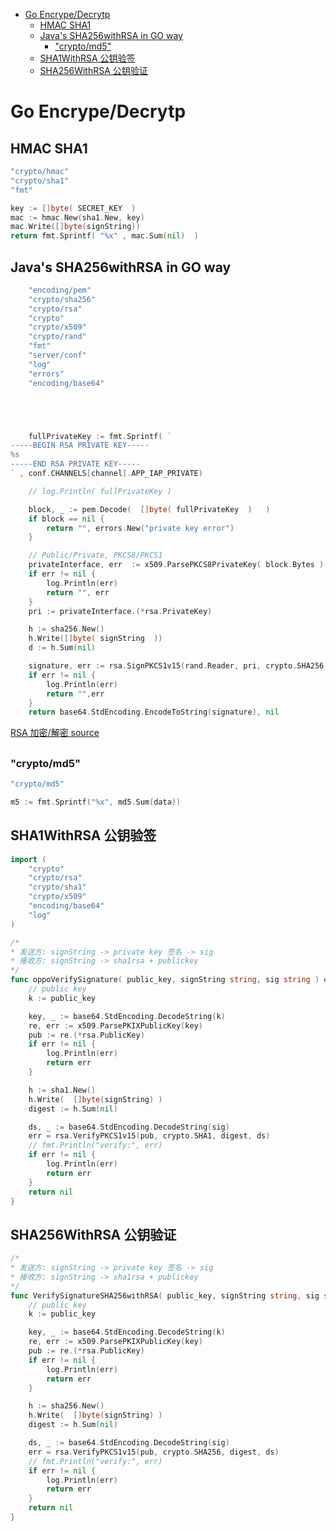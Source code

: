 [](...menustart)

- [Go Encrype/Decrytp](#a11036bc4335f8906456a2d883026810)
    - [HMAC SHA1](#37974fcc45ff56bd96019b499affde1b)
    - [Java's SHA256withRSA in GO way](#2aab9f8f7b040df1b0b94142b2d0a157)
        - ["crypto/md5"](#e825ff9cfb339d337f0bd935d0df0a14)
    - [SHA1WithRSA 公钥验签](#445d8588e7c1da8fc65aa336369ad632)
    - [SHA256WithRSA 公钥验证](#0ba4261ccbb4f819fba76d40a078bc26)

[](...menuend)


<h2 id="a11036bc4335f8906456a2d883026810"></h2>

# Go Encrype/Decrytp

<h2 id="37974fcc45ff56bd96019b499affde1b"></h2>

## HMAC SHA1

```go
"crypto/hmac"
"crypto/sha1"
"fmt"

key := []byte( SECRET_KEY  )
mac := hmac.New(sha1.New, key)
mac.Write([]byte(signString))
return fmt.Sprintf( "%x" , mac.Sum(nil)  )
```


<h2 id="2aab9f8f7b040df1b0b94142b2d0a157"></h2>

## Java's SHA256withRSA in GO way

```go
    "encoding/pem"
    "crypto/sha256"
    "crypto/rsa"
    "crypto"
    "crypto/x509"
    "crypto/rand"
    "fmt"
    "server/conf"
    "log"
    "errors"
    "encoding/base64"





    fullPrivateKey := fmt.Sprintf( `
-----BEGIN RSA PRIVATE KEY-----
%s
-----END RSA PRIVATE KEY-----
` , conf.CHANNELS[channel].APP_IAP_PRIVATE)

    // log.Println( fullPrivateKey )

    block, _ := pem.Decode(  []byte( fullPrivateKey  )   )
    if block == nil {
        return "", errors.New("private key error")
    }

    // Public/Private, PKCS8/PKCS1
    privateInterface, err  := x509.ParsePKCS8PrivateKey( block.Bytes )
    if err != nil {
        log.Println(err)
        return "", err
    }
    pri := privateInterface.(*rsa.PrivateKey)

    h := sha256.New()
    h.Write([]byte( signString  ))
    d := h.Sum(nil)

    signature, err := rsa.SignPKCS1v15(rand.Reader, pri, crypto.SHA256, d)
    if err != nil {
        log.Println(err)
        return "",err
    }
    return base64.StdEncoding.EncodeToString(signature), nil
```

[RSA 加密/解密 source](https://github.com/polaris1119/myblog_article_code/blob/master/rsa/rsa.go)


<h2 id="e825ff9cfb339d337f0bd935d0df0a14"></h2>

### "crypto/md5"

```go
"crypto/md5"

m5 := fmt.Sprintf("%x", md5.Sum(data))
```

<h2 id="445d8588e7c1da8fc65aa336369ad632"></h2>

## SHA1WithRSA 公钥验签

```go
import (
	"crypto"
	"crypto/rsa"
	"crypto/sha1"
	"crypto/x509"
	"encoding/base64"
	"log"
)

/*
* 发送方: signString -> private key 签名 -> sig
* 接收方: signString -> sha1rsa + publickey 
*/
func oppoVerifySignature( public_key, signString string, sig string ) error {
    // public key
    k := public_key

    key, _ := base64.StdEncoding.DecodeString(k)
    re, err := x509.ParsePKIXPublicKey(key)
    pub := re.(*rsa.PublicKey)
    if err != nil {
        log.Println(err)
        return err
    }

    h := sha1.New()
    h.Write(  []byte(signString) )
    digest := h.Sum(nil)

    ds, _ := base64.StdEncoding.DecodeString(sig)
    err = rsa.VerifyPKCS1v15(pub, crypto.SHA1, digest, ds)
    // fmt.Println("verify:", err)
    if err != nil {
        log.Println(err)
        return err
    }
    return nil
}
```

<h2 id="0ba4261ccbb4f819fba76d40a078bc26"></h2>

## SHA256WithRSA 公钥验证

```go
/*
* 发送方: signString -> private key 签名 -> sig
* 接收方: signString -> sha1rsa + publickey 
*/
func VerifySignatureSHA256withRSA( public_key, signString string, sig string ) error {
    // public key
    k := public_key

    key, _ := base64.StdEncoding.DecodeString(k)
    re, err := x509.ParsePKIXPublicKey(key)
    pub := re.(*rsa.PublicKey)
    if err != nil {
        log.Println(err)
        return err
    }

    h := sha256.New()
    h.Write(  []byte(signString) )
    digest := h.Sum(nil)

    ds, _ := base64.StdEncoding.DecodeString(sig)
    err = rsa.VerifyPKCS1v15(pub, crypto.SHA256, digest, ds)
    // fmt.Println("verify:", err)
    if err != nil {
        log.Println(err)
        return err
    }
    return nil
}
```

